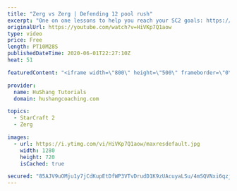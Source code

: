 ```yaml
---
title: "Zerg vs Zerg | Defending 12 pool rush"
excerpt: "One on one lessons to help you reach your SC2 goals: https://www.hushangcoaching.com ------------------------------------------------------------------------------------------------------- In this guide we take a look at how to defend one of the most infamous \"zerg rushes\" in sc2: the 12 pool. This rush"
originalUrl: https://youtube.com/watch?v=HiVKp7Q1aow
type: video
price: Free
length: PT10M28S
publishedDateTime: 2020-06-01T22:27:10Z
heat: 51

featuredContent: "<iframe width=\"800\" height=\"500\" frameborder=\"0\" src=\"https://www.youtube.com/embed/HiVKp7Q1aow\" allow=\"accelerometer; autoplay; encrypted-media; gyroscope; picture-in-picture\" allowfullscreen></iframe>"

provider:
  name: HuShang Tutorials
  domain: hushangcoaching.com

topics:
  - StarCraft 2
  - Zerg

images:
  - url: https://i.ytimg.com/vi/HiVKp7Q1aow/maxresdefault.jpg
    width: 1280
    height: 720
    isCached: true

secured: "85AJV9uOMju1y7jCdKupEtDfWP3VTvDrudD1K9zUAcuyaLSu/4mSQVNxi6qzj1L0hn+ds/OvlWlWuBd46tTDW1vOOFG2hS8uFbRB75ES6sazvq1FupCieyB4bXF/9jKl+rCCThUdrhIPQFt4GLX/UreF/wzgMiURfqFjGf2jsfK1By1WmEGX0+J1brvmPA7V0rExkLYepXrMpVtq7nGBmbQtFMbNZd5ErVr1INaCZXkVC1YF5oY1vKMrea6XcdyJte7gSrA12L5nFQFHjoP7GUd/ZTc7h3zv+ZCoTmGebSDAcpiNqnuL44ePTQ+z0stHJ/dL+xVrpWc8SPwWVk6L3UXFOdKbkCyGubXMFlWHS6nIwUU+qDXP9W0y9FqKaaVZxSYkQRZWcrPkS/vhxj0g6CUZHN7iKo/E+SI3pwn6QNc=;aPJ5aTS7BygzoeUCTTG2xw=="
---
```


